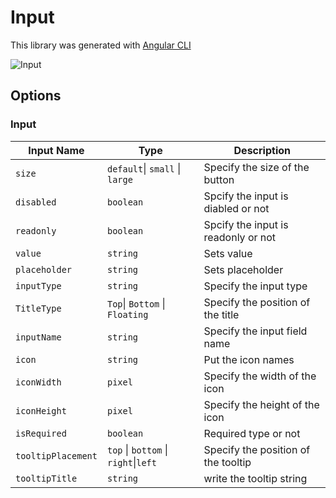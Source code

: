 # Input

This library was generated with [Angular CLI](https://github.com/angular/angular-cli)

<p align="left">
<img src="../../assets/Input.png" alt="Input"/>
<p/>

## Options
### Input
<!-- prettier-ignore -->
| Input Name                  | Type                             | Description                                                                  |
| --------------------------- | -------------------------------- | ---------------------------------------------------------------------------- |
| `size`                    | `default`\| `small` \| `large`     | Specify the size of the button               |
| `disabled`                | `boolean`                           |Spcify the input is diabled or not      |
| `readonly`                | `boolean`                           |Spcify the input is readonly or not      |
| `value`                     | `string`                            |Sets value  |
| `placeholder`                    | `string`                           |Sets placeholder  |
| `inputType`                   | `string`                           |Specify the input type                           |
| `TitleType`                    | `Top`\| `Bottom` \| `Floating`     | Specify the position of the title               |
| `inputName`            | `string` | Specify the input field name                               |
| `icon`                    | `string`                           |Put the icon names  |
| `iconWidth`               | `pixel`                            |Specify the width of the icon|
| `iconHeight`              | `pixel`                            |Specify the height of the icon  |
| `isRequired`           | `boolean`                          | Required type or not  |
| `tooltipPlacement`        | `top` \| `bottom` \| `right`\|`left` | Specify the position of the tooltip |
| `tooltipTitle`            | `string`                           | write the tooltip string |

